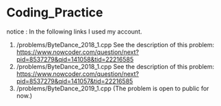 # Coding_Practice
   notice : In the following links I used my account.
1. /problems/ByteDance_2018_1.cpp
   See the description of this problem:  https://www.nowcoder.com/question/next?pid=8537279&qid=141058&tid=22216585
2. /problems/ByteDance_2018_1.cpp
   See the description of this problem:   https://www.nowcoder.com/question/next?pid=8537279&qid=141057&tid=22216585
3. /problems/ByteDance_2019_1.cpp  (The problem is open to public for now.)
